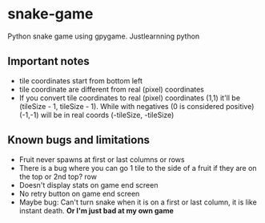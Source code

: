 # snake-game
Python snake game using gpygame. Justlearnning python

## Important notes
* tile coordinates start from bottom left
* tile coordinate are different from real (pixel) coordinates
* If you convert tile coordinates to real (pixel) coordinates (1,1) it'll be (tileSize - 1, tileSize - 1). While with negatives (0 is considered positive) (-1,-1) will be in real coords (-tileSize, -tileSize)

## Known bugs and limitations
* Fruit never spawns at first or last columns or rows
* There is a bug where you can go 1 tile to the side of a fruit if they are on the top or 2nd top? row 
* Doesn't display stats on game end screen
* No retry button on game end screen
* Maybe bug: Can't turn snake when it is on a first or last column, it is like instant death. **Or I'm just bad at my own game**